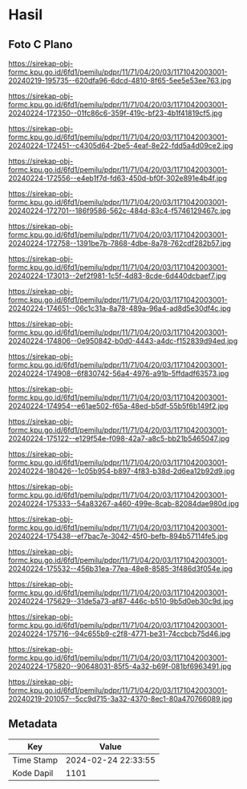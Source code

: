 # Hasil

## Foto C Plano

https://sirekap-obj-formc.kpu.go.id/6fd1/pemilu/pdpr/11/71/04/20/03/1171042003001-20240219-195735--620dfa96-6dcd-4810-8f65-5ee5e53ee763.jpg

https://sirekap-obj-formc.kpu.go.id/6fd1/pemilu/pdpr/11/71/04/20/03/1171042003001-20240224-172350--01fc86c6-359f-419c-bf23-4b1f41819cf5.jpg

https://sirekap-obj-formc.kpu.go.id/6fd1/pemilu/pdpr/11/71/04/20/03/1171042003001-20240224-172451--c4305d64-2be5-4eaf-8e22-fdd5a4d09ce2.jpg

https://sirekap-obj-formc.kpu.go.id/6fd1/pemilu/pdpr/11/71/04/20/03/1171042003001-20240224-172556--e4eb1f7d-fd63-450d-bf0f-302e891e4b4f.jpg

https://sirekap-obj-formc.kpu.go.id/6fd1/pemilu/pdpr/11/71/04/20/03/1171042003001-20240224-172701--186f9586-562c-484d-83c4-f5746129467c.jpg

https://sirekap-obj-formc.kpu.go.id/6fd1/pemilu/pdpr/11/71/04/20/03/1171042003001-20240224-172758--1391be7b-7868-4dbe-8a78-762cdf282b57.jpg

https://sirekap-obj-formc.kpu.go.id/6fd1/pemilu/pdpr/11/71/04/20/03/1171042003001-20240224-173013--2ef2f981-1c5f-4d83-8cde-6d440dcbaef7.jpg

https://sirekap-obj-formc.kpu.go.id/6fd1/pemilu/pdpr/11/71/04/20/03/1171042003001-20240224-174651--06c1c31a-8a78-489a-96a4-ad8d5e30df4c.jpg

https://sirekap-obj-formc.kpu.go.id/6fd1/pemilu/pdpr/11/71/04/20/03/1171042003001-20240224-174806--0e950842-b0d0-4443-a4dc-f152839d94ed.jpg

https://sirekap-obj-formc.kpu.go.id/6fd1/pemilu/pdpr/11/71/04/20/03/1171042003001-20240224-174908--6f830742-56a4-4976-a91b-5ffdadf63573.jpg

https://sirekap-obj-formc.kpu.go.id/6fd1/pemilu/pdpr/11/71/04/20/03/1171042003001-20240224-174954--e61ae502-f65a-48ed-b5df-55b5f6b149f2.jpg

https://sirekap-obj-formc.kpu.go.id/6fd1/pemilu/pdpr/11/71/04/20/03/1171042003001-20240224-175122--e129f54e-f098-42a7-a8c5-bb21b5465047.jpg

https://sirekap-obj-formc.kpu.go.id/6fd1/pemilu/pdpr/11/71/04/20/03/1171042003001-20240224-180426--1c05b954-b897-4f83-b38d-2d6ea12b92d9.jpg

https://sirekap-obj-formc.kpu.go.id/6fd1/pemilu/pdpr/11/71/04/20/03/1171042003001-20240224-175333--54a83267-a460-499e-8cab-82084dae980d.jpg

https://sirekap-obj-formc.kpu.go.id/6fd1/pemilu/pdpr/11/71/04/20/03/1171042003001-20240224-175438--ef7bac7e-3042-45f0-befb-894b57114fe5.jpg

https://sirekap-obj-formc.kpu.go.id/6fd1/pemilu/pdpr/11/71/04/20/03/1171042003001-20240224-175532--456b31ea-77ea-48e8-8585-3f486d3f054e.jpg

https://sirekap-obj-formc.kpu.go.id/6fd1/pemilu/pdpr/11/71/04/20/03/1171042003001-20240224-175629--31de5a73-af87-446c-b510-9b5d0eb30c9d.jpg

https://sirekap-obj-formc.kpu.go.id/6fd1/pemilu/pdpr/11/71/04/20/03/1171042003001-20240224-175716--94c655b9-c2f8-4771-be31-74ccbcb75d46.jpg

https://sirekap-obj-formc.kpu.go.id/6fd1/pemilu/pdpr/11/71/04/20/03/1171042003001-20240224-175820--90648031-85f5-4a32-b69f-081bf6963491.jpg

https://sirekap-obj-formc.kpu.go.id/6fd1/pemilu/pdpr/11/71/04/20/03/1171042003001-20240219-201057--5cc9d715-3a32-4370-8ec1-80a470766089.jpg


## Metadata

| Key        | Value               |
| ---------- | ------------------- |
| Time Stamp | 2024-02-24 22:33:55 |
| Kode Dapil | 1101                |




